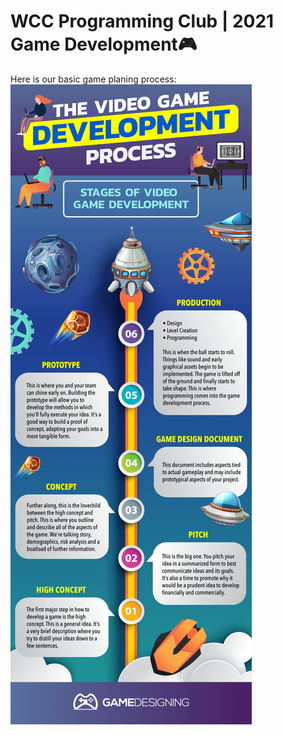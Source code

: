 # WCC Programming Club | 2021 Game Development🎮
Here is our basic game planing process:
<img src="Video-Game-Development-Process.jpg" alt="" /></a>
